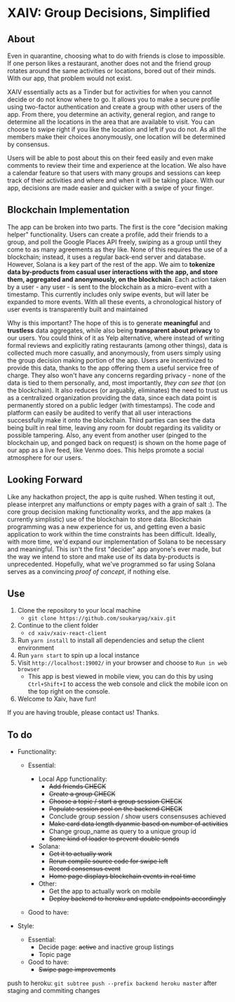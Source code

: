 # XAIV: Group Decisions, Simplified

## About

Even in quarantine, choosing what to do with friends is close to impossible. If one person likes a restaurant, another does not and the friend group rotates around the same activities or locations, bored out of their minds. With our app, that problem would not exist.

XAIV essentially acts as a Tinder but for activities for when you cannot decide or do not know where to go. It allows you to make a secure profile using two-factor authentication and create a group with other users of the app. From there, you determine an activity, general region, and range to determine all the locations in the area that are available to visit. You can choose to swipe right if you like the location and left if you do not. As all the members make their choices anonymously, one location will be determined by consensus. 

Users will be able to post about this on their feed easily and even make comments to review their time and experience at the location. We also have a calendar feature so that users with many groups and sessions can keep track of their activities and where and when it will be taking place. With our app, decisions are made easier and quicker with a swipe of your finger.

## Blockchain Implementation

The app can be broken into two parts. The first is the core "decision making helper" functionality. Users can create a profile, add their friends to a group, and poll the Google Places API freely, swiping as a group until they come to as many agreements as they like. None of this requires the use of a blockchain; instead, it uses a regular back-end server and database. However, Solana is a key part of the rest of the app. We aim to **tokenize data by-products from casual user interactions with the app, and store them, aggregated and anonymously, on the blockchain**. Each action taken by a user - any user - is sent to the blockchain as a micro-event with a timestamp. This currently includes only swipe events, but will later be expanded to more events. With all these events, a chronological history of user events is transparently built and maintained

Why is this important? The hope of this is to generate **meaningful** and **trustless** data aggregates, while also being **transparent about privacy** to our users. You could think of it as Yelp alternative, where instead of writing formal reviews and explicitly rating restaurants (among other things), data is collected much more casually, and anonymously, from users simply using the group decision making portion of the app. Users are incentivized to provide this data, thanks to the app offering them a useful service free of charge. They also won't have any concerns regarding privacy - none of the data is tied to them personally, and, most importantly, *they can see that* (on the blockchain). It also reduces (or arguably, eliminates) the need to trust us as a centralized organization providing the data, since each data point is permanently stored on a public ledger (with timestamps). The code and platform can easily be audited to verify that all user interactions successfully make it onto the blockchain. Third parties can see the data being built in real time, leaving any room for doubt regarding its validity or possible tampering. Also, any event from another user (pinged to the blockchain up, and ponged back on request) is shown on the home page of our app as a live feed, like Venmo does. This helps promote a social atmosphere for our users.

## Looking Forward

Like any hackathon project, the app is quite rushed. When testing it out, please interpret any malfunctions or empty pages with a grain of salt :). The core group decision making functionality works, and the app makes (a currently simplistic) use of the blockchain to store data. Blockchain programming was a new experience for us, and getting even a basic application to work within the time constraints has been difficult. Ideally, with more time, we'd expand our implementation of Solana to be necessary and meaningful. This isn't the first "decider" app anyone's ever made, but the way we intend to store and make use of its data by-products is unprecedented. Hopefully, what we've programmed so far using Solana serves as a convincing *proof of concept*, if nothing else.

## Use

1. Clone the repository to your local machine
   - `git clone https://github.com/soukaryag/xaiv.git`
2. Continue to the client folder
   - `cd xaiv/xaiv-react-client`
3. Run `yarn install` to install all dependencies and setup the client environment
4. Run `yarn start` to spin up a local instance
5. Visit `http://localhost:19002/` in your browser and choose to `Run in web browser`
   - This app is best viewed in mobile view, you can do this by using `Ctrl+Shift+I` to access the web console and click the mobile icon on the top right on the console.
6. Welcome to Xaiv, have fun!

If you are having trouble, please contact us! Thanks.



## To do
- Functionality:
  - Essential:
    - Local App functionality:
      - ~~Add friends CHECK~~
      - ~~Create a group CHECK~~
      - ~~Choose a topic / start a group session CHECK~~
      - ~~Populate session pool on the backend CHECK~~
      - Conclude group session / show users consensuses achieved
      - ~~Make card data length dyanmic based on number of activities~~
      - Change group_name as query to a unique group id
      - ~~Some kind of loader to prevent double sends~~
    - Solana:
      - ~~Get it to actually work~~
      - ~~Rerun compile source code for swipe left~~
      - ~~Record consensus event~~
      - ~~Home page displays blockchain events in real time~~
    - Other:
      - Get the app to actually work on mobile
      - ~~Deploy backend to heroku and update endpoints accordingly~~
  
  - Good to have:
    
- Style:
  - Essential:
    - Decide page: ~~active~~ and inactive group listings
    - Topic page
  - Good to have:
    - ~~Swipe page improvements~~

push to heroku: `git subtree push --prefix backend heroku master` after staging and commiting changes
